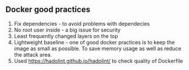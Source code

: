 ## Docker good practices
1. Fix dependencies - to avoid problems with dependecies
2. No root user inside - a big issue for security
3. Least frequently changed layers on the top
4. Lightweight baseline - one of good docker practices is to keep the image as small as possible. To save memory usage as well as reduce the attack area.
5. Used https://hadolint.github.io/hadolint/ to check quality of Dockerfile
